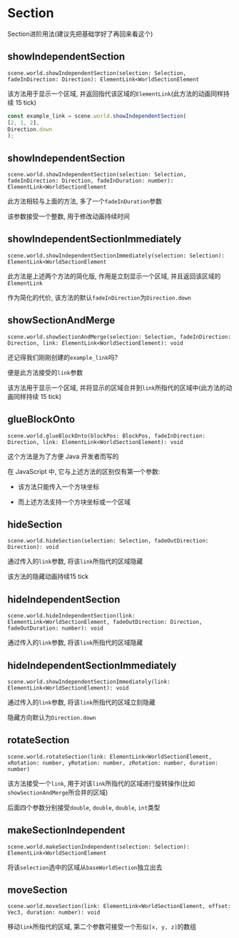 # Section

Section进阶用法(建议先把基础学好了再回来看这个)

## showIndependentSection

`scene.world.showIndependentSection(selection: Selection, fadeInDirection: Direction): ElementLink<WorldSectionElement`

该方法用于显示一个区域, 并返回指代该区域的`ElementLink`(此方法的动画同样持续 15 tick)

```js
const example_link = scene.world.showIndependentSection(
[2, 1, 2],
Direction.down
);
```

## showIndependentSection

`scene.world.showIndependentSection(selection: Selection, fadeInDirection: Direction, fadeInDuration: number): ElementLink<WorldSectionElement`

此方法相较与上面的方法, 多了一个`fadeInDuration`参数

该参数接受一个整数, 用于修改动画持续时间

## showIndependentSectionImmediately

`scene.world.showIndependentSectionImmediately(selection: Selection): ElementLink<WorldSectionElement`

此方法是上述两个方法的简化版, 作用是立刻显示一个区域, 并且返回该区域的`ElementLink`

作为简化的代价, 该方法的默认`fadeInDirection`为`Direction.down`

## showSectionAndMerge

`scene.world.showSectionAndMerge(selection: Selection, fadeInDirection: Direction, link: ElementLink<WorldSectionElement): void`

还记得我们刚刚创建的`example_link`吗?

便是此方法接受的`link`参数

该方法用于显示一个区域, 并将显示的区域合并到`link`所指代的区域中(此方法的动画同样持续 15 tick)

## glueBlockOnto

`scene.world.glueBlockOnto(blockPos: BlockPos, fadeInDirection: Direction, link: ElementLink<WorldSectionElement): void`

这个方法是为了方便 Java 开发者而写的

在 JavaScript 中, 它与上述方法的区别仅有第一个参数:

- 该方法只能传入一个方块坐标

- 而上述方法支持一个方块坐标或一个区域

## hideSection

`scene.world.hideSection(selection: Selection, fadeOutDirection: Direction): void`

通过传入的`link`参数, 将该`link`所指代的区域隐藏

该方法的隐藏动画持续15 tick

## hideIndependentSection

`scene.world.hideIndependentSection(link: ElementLink<WorldSectionElement, fadeOutDirection: Direction, fadeOutDuration: number): void`

通过传入的`link`参数, 将该`link`所指代的区域隐藏

## hideIndependentSectionImmediately

`scene.world.showIndependentSectionImmediately(link: ElementLink<WorldSectionElement): void`

通过传入的`link`参数, 将该`link`所指代的区域立刻隐藏

隐藏方向默认为`Direction.down`

## rotateSection

`scene.world.rotateSection(link: ElementLink<WorldSectionElement, xRotation: number, yRotation: number, zRotation: number, duration: number)`

该方法接受一个`link`, 用于对该`link`所指代的区域进行旋转操作(比如`showSectionAndMerge`所合并的区域)

后面四个参数分别接受`double`, `double`, `double`, `int`类型

## makeSectionIndependent

`scene.world.makeSectionIndependent(selection: Selection): ElementLink<WorldSectionElement`

将该`selection`选中的区域从`baseWorldSection`独立出去

## moveSection

`scene.world.moveSection(link: ElementLink<WorldSectionElement, offset: Vec3, duration: number): void`

移动`link`所指代的区域, 第二个参数可接受一个形似`[x, y, z]`的数组
